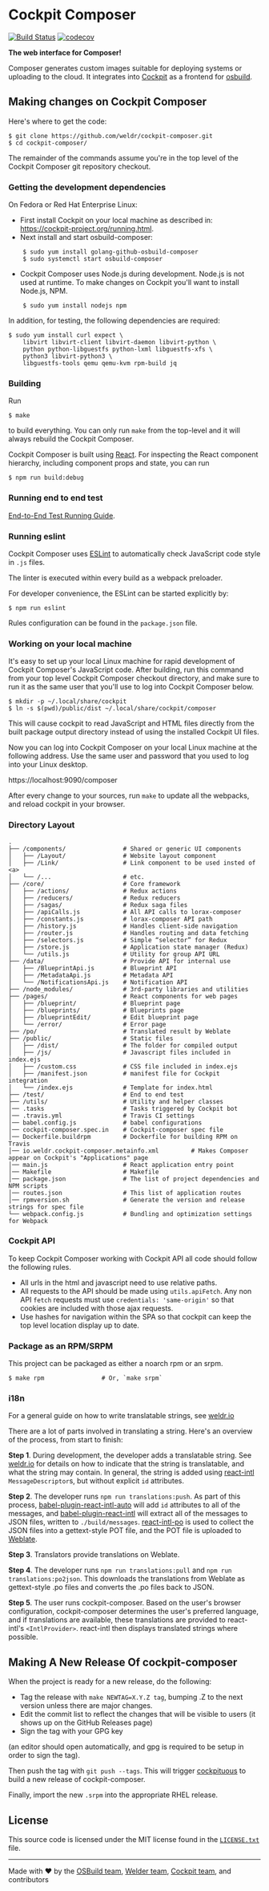# Cockpit Composer

[![Build Status](https://travis-ci.org/weldr/cockpit-composer.svg?branch=master)](https://travis-ci.org/weldr/cockpit-composer)
[![codecov](https://codecov.io/gh/weldr/cockpit-composer/branch/master/graph/badge.svg)](https://codecov.io/gh/weldr/cockpit-composer)

**The web interface for Composer!**

Composer generates custom images suitable for deploying systems or uploading to
the cloud. It integrates into [Cockpit](https://cockpit-project.org/) as a
frontend for [osbuild](https://github.com/osbuild).

## Making changes on Cockpit Composer

Here's where to get the code:

    $ git clone https://github.com/weldr/cockpit-composer.git
    $ cd cockpit-composer/

The remainder of the commands assume you're in the top level of the
Cockpit Composer git repository checkout.

### Getting the development dependencies

On Fedora or Red Hat Enterprise Linux:

* First install Cockpit on your local machine as described in: https://cockpit-project.org/running.html.
* Next install and start osbuild-composer:
```
    $ sudo yum install golang-github-osbuild-composer
    $ sudo systemctl start osbuild-composer
```

* Cockpit Composer uses Node.js during development. Node.js is not used at runtime. To make changes on Cockpit you'll want to install Node.js, NPM.
```
    $ sudo yum install nodejs npm
```

In addition, for testing, the following dependencies are required:

    $ sudo yum install curl expect \
        libvirt libvirt-client libvirt-daemon libvirt-python \
        python python-libguestfs python-lxml libguestfs-xfs \
        python3 libvirt-python3 \
        libguestfs-tools qemu qemu-kvm rpm-build jq

### Building

Run

    $ make

to build everything. You can only run `make` from the top-level and it will always rebuild the Cockpit Composer.

Cockpit Composer is built using [React](https://reactjs.org/). For inspecting the React component hierarchy, including component props and state, you can run

    $ npm run build:debug

### Running end to end test

[End-to-End Test Running Guide](test/end-to-end/README.md).

### Running eslint

Cockpit Composer uses [ESLint](https://eslint.org/) to automatically check
JavaScript code style in `.js` files.

The linter is executed within every build as a webpack preloader.

For developer convenience, the ESLint can be started explicitly by:

    $ npm run eslint

Rules configuration can be found in the `package.json` file.

### Working on your local machine

It's easy to set up your local Linux machine for rapid development of Cockpit Composer's JavaScript code. After building, run this command from your top level Cockpit Composer checkout directory, and make sure to run it as the same user that you'll use to log into Cockpit Composer below.

    $ mkdir -p ~/.local/share/cockpit
    $ ln -s $(pwd)/public/dist ~/.local/share/cockpit/composer

This will cause cockpit to read JavaScript and HTML files directly from the built package output directory instead of using the installed Cockpit UI files.

Now you can log into Cockpit Composer on your local Linux machine at the following address. Use the same user and password that you used to log into your Linux desktop.

https://localhost:9090/composer

After every change to your sources, run `make` to update all the webpacks, and reload cockpit in your browser.

### Directory Layout

```shell
.
├── /components/                # Shared or generic UI components
│   ├── /Layout/                # Website layout component
│   ├── /Link/                  # Link component to be used insted of <a>
│   └── /...                    # etc.
├── /core/                      # Core framework
│   ├── /actions/               # Redux actions
│   ├── /reducers/              # Redux reducers
│   ├── /sagas/                 # Redux saga files
│   ├── /apiCalls.js            # All API calls to lorax-composer
│   ├── /constants.js           # lorax-composer API path
│   ├── /history.js             # Handles client-side navigation
│   ├── /router.js              # Handles routing and data fetching
│   ├── /selectors.js           # Simple “selector” for Redux
│   ├── /store.js               # Application state manager (Redux)
│   └── /utils.js               # Utility for group API URL
├── /data/                      # Provide API for internal use
│   ├── /BlueprintApi.js        # Blueprint API
│   ├── /MetadataApi.js         # Metadata API
│   └── /NotificationsApi.js    # Notification API
├── /node_modules/              # 3rd-party libraries and utilities
├── /pages/                     # React components for web pages
│   ├── /blueprint/             # Blueprint page
│   ├── /blueprints/            # Blueprints page
│   ├── /blueprintEdit/         # Edit blueprint page
│   └── /error/                 # Error page
├── /po/                        # Translated result by Weblate
├── /public/                    # Static files
│   ├── /dist/                  # The folder for compiled output
│   ├── /js/                    # Javascript files included in index.ejs
│   ├── /custom.css             # CSS file included in index.ejs
│   ├── /manifest.json          # manifest file for Cockpit integration
│   └── /index.ejs              # Template for index.html
├── /test/                      # End to end test
├── /utils/                     # Utility and helper classes
│── .tasks                      # Tasks triggered by Cockpit bot
│── .travis.yml                 # Travis CI settings
│── babel.config.js             # babel configurations
│── cockpit-composer.spec.in    # Cockpit-composer spec file
│── Dockerfile.buildrpm         # Dockerfile for building RPM on Travis
│── io.weldr.cockpit-composer.metainfo.xml         # Makes Composer appear on Cockpit's "Applications" page
│── main.js                     # React application entry point
│── Makefile                    # Makefile
│── package.json                # The list of project dependencies and NPM scripts
│── routes.json                 # This list of application routes
│── rpmversion.sh               # Generate the version and release strings for spec file
└── webpack.config.js           # Bundling and optimization settings for Webpack
```

### Cockpit API

To keep Cockpit Composer working with Cockpit API all code should follow the following rules.

 * All urls in the html and javascript need to use relative paths.
 * All requests to the API should be made using ```utils.apiFetch```. Any non API ```fetch``` requests
   must use ```credentials: 'same-origin'``` so that cookies are included with those ajax requests.
 * Use hashes for navigation within the SPA so that cockpit can keep the top level location display
   up to date.

### Package as an RPM/SRPM

This project can be packaged as either a noarch rpm or an srpm.

```shell
$ make rpm                # Or, `make srpm`
```

### i18n

For a general guide on how to write translatable strings, see [weldr.io](http://weldr.io/Translating-welder-web-strings/)

There are a lot of parts involved in translating a string. Here's an overview of the process, from start to finish:

**Step 1**. During development, the developer adds a translatable string. See [weldr.io](http://weldr.io/Translating-welder-web-strings/)
for details on how to indicate that the string is translatable, and what the string may contain. In general, the string
is added using [react-intl](https://github.com/yahoo/react-intl) `MessageDescriptor`s, but without explicit `id` attributes.

**Step 2**. The developer runs `npm run translations:push`. As part of this process, [babel-plugin-react-intl-auto](https://github.com/akameco/babel-plugin-react-intl-auto)
will add `id` attributes to all of the messages, and [babel-plugin-react-intl](https://github.com/yahoo/babel-plugin-react-intl)
will extract all of the messages to JSON files, written to `./build/messages`. [react-intl-po](https://github.com/evenchange4/react-intl-po) is
used to collect the JSON files into a gettext-style POT file, and the POT file is uploaded to [Weblate](https://translate.stg.fedoraproject.org/projects/cockpit-composer/).

**Step 3**. Translators provide translations on Weblate.

**Step 4**. The developer runs `npm run translations:pull` and `npm run translations:po2json`. This downloads the translations from
Weblate as gettext-style .po files and converts the .po files back to JSON.

**Step 5**. The user runs cockpit-composer. Based on the user's browser configuration, cockpit-composer determines the user's preferred
language, and if translations are available, these translations are provided to react-intl's `<IntlProvider>`. react-intl
then displays translated strings where possible.

## Making A New Release Of cockpit-composer

When the project is ready for a new release, do the following:

 * Tag the release with `make NEWTAG=X.Y.Z tag`, bumping .Z to the next version unless there are major changes.
 * Edit the commit list to reflect the changes that will be visible to users (it shows up on the GitHub Releases page)
 * Sign the tag with your GPG key

(an editor should open automatically, and gpg is required to be setup in order to sign the tag).

Then push the tag with `git push --tags`. This will trigger
[cockpituous](https://github.com/cockpit-project/cockpituous/tree/master/release)
to build a new release of cockpit-composer.

Finally, import the new `.srpm` into the appropriate RHEL release.

## License

This source code is licensed under the MIT license found in the [`LICENSE.txt`](LICENSE.txt) file.

---
Made with ♥ by the [OSBuild team](https://github.com/orgs/osbuild/people), [Welder team](https://github.com/orgs/weldr/people), [Cockpit team](https://github.com/orgs/cockpit-project/people), and contributors
